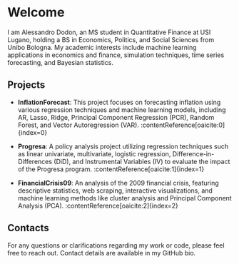 # Welcome

I am Alessandro Dodon, an MS student in Quantitative Finance at USI Lugano, holding a BS in Economics, Politics, and Social Sciences from Unibo Bologna. My academic interests include machine learning applications in economics and finance, simulation techniques, time series forecasting, and Bayesian statistics.

## Projects

- **InflationForecast**: This project focuses on forecasting inflation using various regression techniques and machine learning models, including AR, Lasso, Ridge, Principal Component Regression (PCR), Random Forest, and Vector Autoregression (VAR). :contentReference[oaicite:0]{index=0}

- **Progresa**: A policy analysis project utilizing regression techniques such as linear univariate, multivariate, logistic regression, Difference-in-Differences (DiD), and Instrumental Variables (IV) to evaluate the impact of the Progresa program. :contentReference[oaicite:1]{index=1}

- **FinancialCrisis09**: An analysis of the 2009 financial crisis, featuring descriptive statistics, web scraping, interactive visualizations, and machine learning methods like cluster analysis and Principal Component Analysis (PCA). :contentReference[oaicite:2]{index=2}

## Contacts

For any questions or clarifications regarding my work or code, please feel free to reach out. Contact details are available in my GitHub bio.
